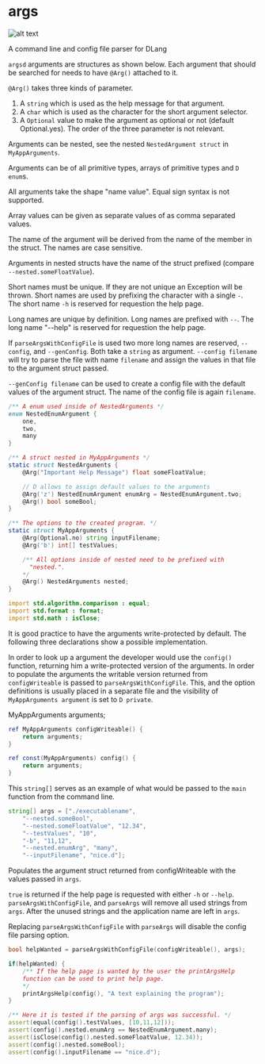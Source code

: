 # args
![alt text](https://travis-ci.org/burner/argsd.svg?branch=master)

A command line and config file parser for DLang


`argsd` arguments are structures as shown below.
Each argument that should be searched for needs to have `@Arg()`
attached to it.

`@Arg()` takes three kinds of parameter.
1. A `string` which is used as the help message for that argument.
2. A `char` which is used as the character for the short argument
selector.
3. A `Optional` value to make the argument as optional or not (default
Optional.yes).
The order of the three parameter is not relevant.

Arguments can be nested, see the nested `NestedArgument struct` in
`MyAppArguments`.

Arguments can be of all primitive types, arrays of primitive types and `D
enum`s.

All arguments take the shape "name value". Equal sign syntax is not
supported.

Array values can be given as separate values of as comma separated values.

The name of the argument will be derived from the name of the member in
the struct. The names are case sensitive.

Arguments in nested structs have the name of the struct prefixed (compare
`--nested.someFloatValue`).

Short names must be unique. If they are not unique an Exception will be
thrown. Short names are used by prefixing the character with a single `-`.
The short name `-h` is reserved for requestion the help page.

Long names are unique by definition. Long names are prefixed with `--`.
The long name "--help" is reserved for requestion the help page.

If `parseArgsWithConfigFile` is used two more long names are reserved,
`--config`, and `--genConfig`. Both take a `string` as argument.
`--config filename` will try to parse the file with name `filename` and
assign the values in that file to the argument struct passed.

`--genConfig filename` can be used to create a config file with
the default values of the argument struct. The name of the config file is
again `filename`.


```d
/** A enum used inside of NestedArguments */
enum NestedEnumArgument {
	one,
	two,
	many
}

/** A struct nested in MyAppArguments */
static struct NestedArguments {
	@Arg("Important Help Message") float someFloatValue;

	// D allows to assign default values to the arguments
	@Arg('z') NestedEnumArgument enumArg = NestedEnumArgument.two;
	@Arg() bool someBool;
}

/** The options to the created program. */
static struct MyAppArguments {
	@Arg(Optional.no) string inputFilename;
	@Arg('b') int[] testValues;

	/** All options inside of nested need to be prefixed with
	  "nested.".
	*/
	@Arg() NestedArguments nested;
}

import std.algorithm.comparison : equal;
import std.format : format;
import std.math : isClose;
```

It is good practice to have the arguments write-protected by default.
The following three declarations show a possible implementation.

In order to look up a argument the developer would use the `config()`
function, returning him a write-protected version of the arguments.
In order to populate the arguments the writable version returned from
`configWriteable` is passed to `parseArgsWithConfigFile`.
This, and the option definitions is usually placed in a separate file and
the visibility of `MyAppArguments argument` is set to `D private`.

MyAppArguments arguments;

```d
ref MyAppArguments configWriteable() {
	return arguments;
}

ref const(MyAppArguments) config() {
	return arguments;
}
```

This `string[]` serves as an example of what would be passed to the
`main` function from the command line.

```d
string[] args = ["./executablename",
	"--nested.someBool",
	"--nested.someFloatValue", "12.34",
	"--testValues", "10",
	"-b", "11,12",
	"--nested.enumArg", "many",
	"--inputFilename", "nice.d"];
```

Populates the argument struct returned from configWriteable with the
values passed in `args`.

`true` is returned if the help page is requested with either `-h` or
`--help`.
`parseArgsWithConfigFile`, and `parseArgs` will remove all used
strings from `args`.
After the unused strings and the application name are left in `args`.

Replacing `parseArgsWithConfigFile` with `parseArgs` will disable
the config file parsing option.

```d
bool helpWanted = parseArgsWithConfigFile(configWriteable(), args);

if(helpWanted) {
	/** If the help page is wanted by the user the printArgsHelp
	function can be used to print help page.
	*/
	printArgsHelp(config(), "A text explaining the program");
}

/** Here it is tested if the parsing of args was successful. */
assert(equal(config().testValues, [10,11,12]));
assert(config().nested.enumArg == NestedEnumArgument.many);
assert(isClose(config().nested.someFloatValue, 12.34));
assert(config().nested.someBool);
assert(config().inputFilename == "nice.d");
```
